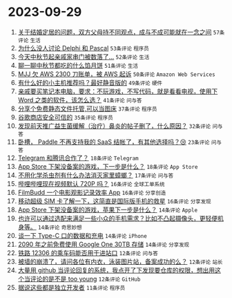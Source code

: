 # 2023-09-29

1. [关于结婚定居的问题，双方父母持不同观点，成与不成可能就在一念之间](https://www.v2ex.com/t/978135) `57条评论` `生活`
1. [为什么没人讨论 Delphi 和 Pascal](https://www.v2ex.com/t/978109) `53条评论` `程序员`
1. [今天中秋节起亲戚家串门被数落了...](https://www.v2ex.com/t/978181) `52条评论` `生活`
1. [聊一聊中秋节都吃的什么馅月饼](https://www.v2ex.com/t/978137) `51条评论` `生活`
1. [MJJ 欠 AWS 2300 刀账单，被 AWS 起诉](https://www.v2ex.com/t/978213) `50条评论` `Amazon Web Services`
1. [有什么好的小主机推荐吗？最好静音版的](https://www.v2ex.com/t/978101) `49条评论` `硬件`
1. [亲戚要买笔记本电脑，要求：不玩游戏，不写代码，就是看看电视，使用下 Word 之类的软件，该怎么选？](https://www.v2ex.com/t/978178) `41条评论` `问与答`
1. [分享个免费静态文件托管,可以当图床](https://www.v2ex.com/t/978104) `37条评论` `程序员`
1. [谷歌商店安全可信的](https://www.v2ex.com/t/978127) `35条评论` `程序员`
1. [发现前天推广益生菌缓解（治疗）鼻炎的帖子删了，什么原因？](https://www.v2ex.com/t/978115) `32条评论` `问与答`
1. [卧槽， Paddle 不再支持我的 SaaS 结帐了，有其他选择吗？😢](https://www.v2ex.com/t/978111) `23条评论` `问与答`
1. [Telegram 和腾讯合作了？](https://www.v2ex.com/t/978200) `18条评论` `Telegram`
1. [App Store 下架没备案的游戏，下一步是什么？](https://www.v2ex.com/t/978187) `18条评论` `App Store`
1. [不用化学杀虫剂有什么办法消灭家里蟑螂？](https://www.v2ex.com/t/978191) `17条评论` `问与答`
1. [哔哩哔哩现在视频默认 720P 吗？](https://www.v2ex.com/t/978184) `16条评论` `全球工单系统`
1. [FilmBudd 一个电影观影记录效率 App](https://www.v2ex.com/t/978164) `16条评论` `分享创造`
1. [移动超级 SIM 卡了解一下，这简直是国际版手机的救星](https://www.v2ex.com/t/978161) `16条评论` `分享发现`
1. [App Store 下架没备案的游戏，苹果下一步是什么？](https://www.v2ex.com/t/978221) `14条评论` `Apple`
1. [也许可以通过选配来满足一些小众的手机需求？比如不凸起摄像头，更轻便机身等。](https://www.v2ex.com/t/978149) `14条评论` `奇思妙想`
1. [谈一下 Type-C 口的数据和充电](https://www.v2ex.com/t/978132) `14条评论` `iPhone`
1. [2090 年之前免费使用 Google One 30TB 存储](https://www.v2ex.com/t/978125) `14条评论` `分享发现`
1. [铁路 12306 的乘车码能否用于进站口](https://www.v2ex.com/t/978167) `12条评论` `问与答`
1. [被墙的崩溃了，请问各位有内衣，泳装图片站，备案成功的么？](https://www.v2ex.com/t/978143) `12条评论` `站长`
1. [大量用 github 当评论回复的系统，我点开了下发现要仓库的权限，想出用这个当评论的是不是 too young](https://www.v2ex.com/t/978099) `12条评论` `GitHub`
1. [据说这些都是独立开发者](https://www.v2ex.com/t/978151) `11条评论` `程序员`
